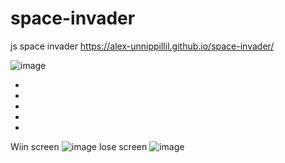 # space-invader
js space invader 
https://alex-unnippillil.github.io/space-invader/


![image](https://github.com/Alex-Unnippillil/space-invader/assets/24538548/5f841f3c-0edb-404c-916d-d8029c485112)

-
-
-
-
-
Wiin screen
![image](https://github.com/Alex-Unnippillil/space-invader/assets/24538548/16c75e65-21a4-4984-8623-03e7d930fb25)
lose screen
![image](https://github.com/Alex-Unnippillil/space-invader/assets/24538548/f0230564-1348-4ffc-af29-52a7f9bcbed2)

